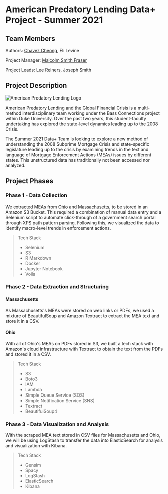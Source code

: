 # American Predatory Lending Data+ Project - Summer 2021

## Team Members

Authors: [Chavez Cheong](https://github.com/ChavezCheong), Eli Levine

Project Manager: [Malcolm Smith Fraser](https://github.com/malcolmsfraser)

Project Leads: Lee Reiners, Joseph Smith

## Project Description

![American Predatory Lending Logo](https://apl.reclaim.hosting/wp-content/uploads/2021/03/apl_logo-300x261.png)

American Predatory Lending and the Global Financial Crisis is a multi-method interdisciplinary team working under the Bass Connections project within Duke University. Over the past two years, this student-faculty undertaking has explored the state-level dynamics leading up to the 2008 Crisis.

The Summer 2021 Data+ Team is looking to explore a new method of understanding the 2008 Subprime Mortgage Crisis and state-specific legislature leading up to the crisis by examining trends in the text and language of Mortgage Enforcement Actions (MEAs) issues by different states. This unstructured data has traditionally not been accessed nor analyzed.

## Project Phases
### Phase 1 - Data Collection
We extracted MEAs from [Ohio](https://apps2.com.ohio.gov/fiin/enforcementlookup/default.aspx) and [Massachusetts](https://www.mass.gov/info-details/enforcement-actions-issued-by-the-division-of-banks), to be stored in an Amazon S3 Bucket. This required a combination of manual data entry and a Selenium script to automate click-through of a government search portal through XPS path pattern parsing. Following this, we visualized the data to identify macro-level trends in enforcement actions.

> Tech Stack
> - Selenium
> - S3
> - R Markdown
> - Docker
> - Jupyter Notebook
> - Voila


### Phase 2 - Data Extraction and Structuring
#### Massachusetts
As Massachusetts's MEAs were stored on web links or PDFs, we used a mixture of BeautifulSoup and Amazon Textract to extract the MEA text and store it in a CSV.
#### Ohio
With all of Ohio's MEAs on PDFs stored in S3, we built a tech stack with Amazon's cloud infrastructure with Textract to obtain the text from the PDFs and stored it in a CSV.

> Tech Stack
> - S3
> - Boto3
> - IAM
> - Lambda
> - Simple Queue Service (SQS)
> - Simple Notification Service (SNS)
> - Textract
> - BeautifulSoup4

### Phase 3 - Data Visualization and Analysis
With the scraped MEA text stored in CSV files for Massachusetts and Ohio, we will be using LogStash to transfer the data into ElasticSearch for analysis and visualization with Kibana.

> Tech Stack
> - Gensim
> - Spacy
> - LogStash
> - ElasticSearch
> - Kibana